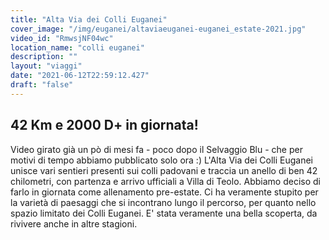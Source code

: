 ```yaml
---
title: "Alta Via dei Colli Euganei"
cover_image: "/img/euganei/altaviaeuganei-euganei_estate-2021.jpg"
video_id: "RmwsjNF04wc"
location_name: "colli euganei"
description: ""
layout: "viaggi"
date: "2021-06-12T22:59:12.427"
draft: "false"
---
```


## 42 Km e 2000 D+ in giornata!

Video girato già un pò di mesi fa - poco dopo il Selvaggio Blu - che per motivi di tempo abbiamo pubblicato solo ora :)
L'Alta Via dei Colli Euganei unisce vari sentieri presenti sui colli padovani e traccia un anello di ben 42 chilometri, con partenza e arrivo ufficiali a Villa di Teolo. Abbiamo deciso di farlo in giornata come allenamento pre-estate.
Ci ha veramente stupito per la varietà di paesaggi che si incontrano lungo il percorso, per quanto nello spazio limitato dei Colli Euganei. 
E' stata veramente una bella scoperta, da rivivere anche in altre stagioni.
